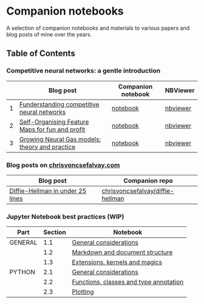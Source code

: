 # Companion notebooks

A selection of companion notebooks and materials to various papers and blog posts of mine over the years.

## Table of Contents

### Competitive neural networks: a gentle introduction


|   | Blog post                                       | Companion notebook  | NBViewer |
|---|-------------------------------------------------|---------------------| -------- |
| 1 | [Funderstanding competitive neural networks](https://medium.com/starschema-blog/funderstanding-competitive-neural-networks-f4dae1cb3c1f)      | [notebook](https://github.com/chrisvoncsefalvay/competitive-neural-networks/blob/master/01_Funderstanding_competitive_neural_networks.ipynb) | [nbviewer](https://nbviewer.jupyter.org/github/chrisvoncsefalvay/competitive-neural-networks/blob/master/01_Funderstanding_competitive_neural_networks.ipynb) |
| 2 | [Self-Organising Feature Maps for fun and profit](https://medium.com/starschema-blog/self-organising-feature-maps-for-fun-and-profit-d1f62930e3b9) | [notebook](https://github.com/chrisvoncsefalvay/competitive-neural-networks/blob/master/02_Kohonen_SOFMs.ipynb) | [nbviewer](https://nbviewer.jupyter.org/github/chrisvoncsefalvay/competitive-neural-networks/blob/master/02_Kohonen_SOFMs.ipynb) |
| 3 | [Growing Neural Gas models: theory and practice](https://medium.com/starschema-blog/growing-neural-gas-models-theory-and-practice-b63e5bbe058d)  | [notebook](https://github.com/chrisvoncsefalvay/competitive-neural-networks/blob/master/03_Detecting_retinopathy_with_GNG.ipynb) | [nbviewer](https://nbviewer.jupyter.org/github/chrisvoncsefalvay/competitive-neural-networks/blob/master/03_Detecting_retinopathy_with_GNG.ipynb) |

### Blog posts on [chrisvoncsefalvay.com](https://chrisvoncsefalvay.com)

| Blog post | Companion repo | 
| --------- | -------------- |
| [Diffie-Hellman in under 25 lines](http://chrisvoncsefalvay.com/diffie-hellman-in-under-25-lines/) | [chrisvoncsefalvay/diffie-hellman](https://github.com/chrisvoncsefalvay/diffiehellman/) |


### Jupyter Notebook best practices (WIP)

| Part | Section | Notebook |
| ---- | ------- | -------- |
| GENERAL | 1.1 | [General considerations](https://github.com/chrisvoncsefalvay/jupyter-best-practices/blob/master/01.01-General.ipynb) |
|   | 1.2 | [Markdown and document structure](https://github.com/chrisvoncsefalvay/jupyter-best-practices/blob/master/01.02-Markdown_and_document_structure.ipynb) |
|   | 1.3 | [Extensions, kernels and magics](https://github.com/chrisvoncsefalvay/jupyter-best-practices/blob/master/01.03-Extensions-kernels-and-magics.ipynb) |
| PYTHON | 2.1 | [General considerations](https://github.com/chrisvoncsefalvay/jupyter-best-practices/blob/master/02.01-Python-General_considerations.ipynb) |
|   | 2.2 | [Functions, classes and type annotation](https://github.com/chrisvoncsefalvay/jupyter-best-practices/blob/master/02.02-Python-Functions_classes_and_type_annotation.ipynb) |
|   | 2.3 | [Plotting](https://github.com/chrisvoncsefalvay/jupyter-best-practices/blob/master/02.03-Python-Plotting.ipynb) | 
